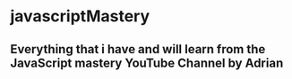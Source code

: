 # javascriptMastery 
## Everything that i have and will learn from the JavaScript mastery YouTube Channel by Adrian
